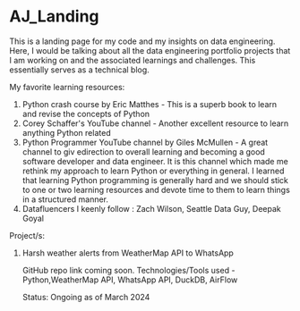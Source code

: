 # AJ_Landing
This is a landing page for my code and my insights on data engineering. Here, I would be talking about all the data engineering portfolio projects that I am working on and the associated learnings and challenges. This essentially serves as a technical blog.


My favorite learning resources:
1. Python crash course by Eric Matthes - This is a superb book to learn and revise the concepts of Python
2. Corey Schaffer's YouTube channel - Another excellent resource to learn anything Python related
3. Python Programmer YouTube channel by Giles McMullen - A great channel to giv edirection to overall learning and becoming a good software developer and data engineer. It is this channel which made me rethink my approach to learn Python or everything in general. I learned that learning Python programming is generally hard and we should stick to one or two learning resources and devote time to them to learn things in a structured manner.
4. Datafluencers I keenly follow : Zach Wilson, Seattle Data Guy, Deepak Goyal



Project/s:
1. Harsh weather alerts from WeatherMap API to WhatsApp

   GitHub repo link coming soon.
   Technologies/Tools used - Python,WeatherMap API, WhatsApp API, DuckDB, AirFlow

   Status: Ongoing as of March 2024

